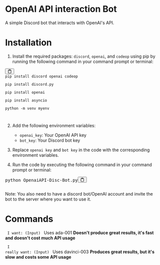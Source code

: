 # OpenAI API interaction Bot

A simple Discord bot that interacts with OpenAI's API.

<h1>Installation</h1><ol><li>Install the required packages: <code>discord</code>, <code>openai</code>, and <code>codeop</code> using pip by running the following command in your command prompt or terminal:</li></ol><pre><div class="bg-black mb-4 rounded-md"><div class="flex items-center relative text-gray-200 bg-gray-800 px-4 py-2 text-xs font-sans"><button class="flex ml-auto gap-2"><svg stroke="currentColor" fill="none" stroke-width="2" viewBox="0 0 24 24" stroke-linecap="round" stroke-linejoin="round" class="h-4 w-4" height="1em" width="1em" xmlns="http://www.w3.org/2000/svg"><path d="M16 4h2a2 2 0 0 1 2 2v14a2 2 0 0 1-2 2H6a2 2 0 0 1-2-2V6a2 2 0 0 1 2-2h2"></path><rect x="8" y="2" width="8" height="4" rx="1" ry="1"></rect></svg></button></div><div class="p-4 overflow-y-auto"><code class="!whitespace-pre hljs">pip install discord openai codeop</p>pip install discord.py</p>pip install openai
</p>pip install asyncio</p>python -m venv myenv</p>
</code></div></div></pre><ol start="2"><li><p>Add the following environment variables:</p><ul><li><code>openai_key</code>: Your OpenAI API key</li><li><code>bot_key</code>: Your Discord bot key</li></ul></li><li><p>Replace <code>openai key</code> and <code>bot key</code> in the code with the corresponding environment variables.</p></li><li><p>Run the code by executing the following command in your command prompt or terminal:</li></ol><pre><div class="bg-black mb-4 rounded-md"><div class="flex items-center relative text-gray-200 bg-gray-800 px-4 py-2 text-xs font-sans"><span class="">python OpenaiAPI-Disc-Bot.py</span><button class="flex ml-auto gap-2"><svg stroke="currentColor" fill="none" stroke-width="2" viewBox="0 0 24 24" stroke-linecap="round" stroke-linejoin="round" class="h-4 w-4" height="1em" width="1em" xmlns="http://www.w3.org/2000/svg"><path d="M16 4h2a2 2 0 0 1 2 2v14a2 2 0 0 1-2 2H6a2 2 0 0 1-2-2V6a2 2 0 0 1 2-2h2"></path><rect x="8" y="2" width="8" height="4" rx="1" ry="1"></rect></svg></button></div><div class="p-4 overflow-y-auto"><code class="!whitespace-pre hljs language-css"><span class="hljs-selector-tag"></span><span class="hljs-selector-class"></span>
</code></div></div></pre><p>Note: You also need to have a discord bot/OpenAI account and invite the bot to the server where you want to use it.</p></div>

# Commands

<code> I want: (Input) </code> Uses ada-001    <b>Doesn't produce great results, it's fast and doesn't cost much API usage</b> </p>
<code> I really want: (Input) </code> Uses davinci-003    <b>Produces great results, but it's slow and costs some API usage</b>

